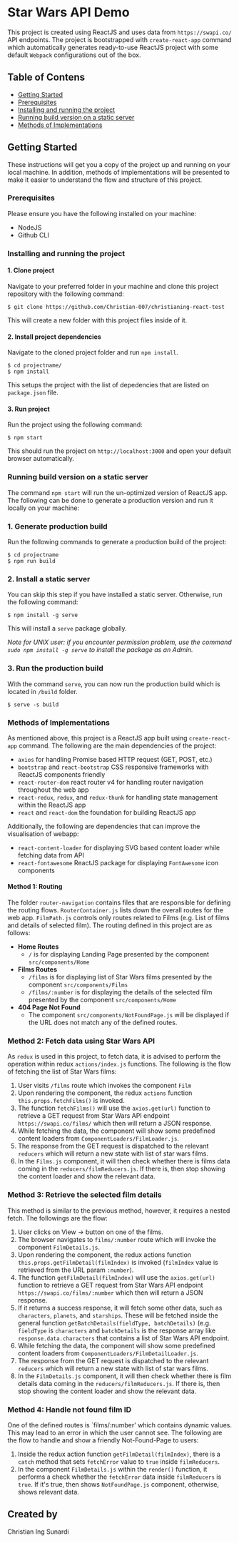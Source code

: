 # Star Wars API Demo
This project is created using ReactJS and uses data from `https://swapi.co/` API endpoints. The project is bootstrapped with `create-react-app` command which automatically generates ready-to-use ReactJS project with some default `Webpack` configurations out of the box.

## Table of Contens
- [Getting Started](#getting-started)
- [Prerequisites](#prerequisites)
- [Installing and running the project](#installing-and-running-the-project)
- [Running build version on a static server](#running-build-version-on-a-static-server)
- [Methods of Implementations](#methods-of-implementations)

## Getting Started
These instructions will get you a copy of the project up and running on your local machine. In addition, methods of implementations will be presented to make it easier to understand the flow and structure of this project.

### Prerequisites
Please ensure you have the following installed on your machine:
- NodeJS
- Github CLI

### Installing and running the project

#### 1. Clone project
Navigate to your preferred folder in your machine and clone this project repository with the following command:
```
$ git clone https://github.com/Christian-007/christianing-react-test
```
This will create a new folder with this project files inside of it.

#### 2. Install project dependencies
Navigate to the cloned project folder and run `npm install`.
```
$ cd projectname/
$ npm install
```
This setups the project with the list of depedencies that are listed on `package.json` file.


#### 3. Run project
Run the project using the following command:
```
$ npm start
```
This should run the project on `http://localhost:3000` and open your default browser automatically.

### Running build version on a static server
The command `npm start` will run the un-optimized version of ReactJS app. The following can be done to generate a production version and run it locally on your machine:
### 1. Generate production build
Run the following commands to generate a production build of the project:
```
$ cd projectname
$ npm run build
```

### 2. Install a static server
You can skip this step if you have installed a static server. Otherwise, run the following command:
```
$ npm install -g serve
```
This will install a `serve` package globally.

*Note for UNIX user: if you encounter permission problem, use the command `sudo npm install -g serve` to install the package as an Admin.*

### 3. Run the production build
With the command `serve`, you can now run the production build which is located in `/build` folder.
```
$ serve -s build
```
### Methods of Implementations
As mentioned above, this project is a ReactJS app built using `create-react-app` command. The following are the main dependencies of the project:
- `axios` for handling Promise based HTTP request (GET, POST, etc.)
- `bootstrap` and `react-bootstrap` CSS responsive frameworks with ReactJS components friendly
- `react-router-dom` react router v4 for handling router navigation throughout the web app
- `react-redux`, `redux`, and `redux-thunk` for handling state management within the ReactJS app
- `react` and `react-dom` the foundation for building ReactJS app

Additionally, the following are dependencies that can improve the visualisation of webapp:
- `react-content-loader` for displaying SVG based content loader while fetching data from API
- `react-fontawesome` ReactJS package for displaying `FontAwesome` icon components

#### Method 1: Routing
The folder `router-navigation` contains files that are responsible for defining the routing flows. `RouterContainer.js` lists down the overall routes for the web app. `FilmPath.js` controls only routes related to Films (e.g. List of films and details of selected film). The routing defined in this project are as follows:
- **Home Routes**
    - `/` is for displaying Landing Page presented by the component `src/components/Home`
- **Films Routes**
    - `/films` is for displaying list of Star Wars films presented by the component `src/components/Films`
    - `/films/:number` is for displaying the details of the selected film presented by the component `src/components/Home`
- **404 Page Not Found**
    -  The component `src/components/NotFoundPage.js` will be displayed if the URL does not match any of the defined routes.

### Method 2: Fetch data using Star Wars API
As `redux` is used in this project, to fetch data, it is advised to perform the operation within redux `actions/index.js` functions. The following is the flow of fetching the list of Star Wars films:
1. User visits `/films` route which invokes the component `Film`
2. Upon rendering the component, the redux `actions` function `this.props.fetchFilms()` is invoked.
3. The function `fetchFilms()` will use the `axios.get(url)` function to retrieve a GET request from Star Wars API endpoint `https://swapi.co/films/` which then will return a JSON response.
4. While fetching the data, the component will show some predefined content loaders from `ComponentLoaders/FilmLoader.js`.
5. The response from the GET request is dispatched to the relevant `reducers` which will return a new state with list of star wars films.
6. In the `Films.js` component, it will then check whether there is films data coming in the `reducers/filmReducers.js`. If there is, then stop showing the content loader and show the relevant data.

### Method 3: Retrieve the selected film details
This method is similar to the previous method, however, it requires a nested fetch. The followings are the flow:
1. User clicks on View -> button on one of the films.
2. The browser navigates to `films/:number` route which will invoke the component `FilmDetails.js`.
3. Upon rendering the component, the redux actions function `this.props.getFilmDetail(filmIndex)` is invoked (`filmIndex` value is retrieved from the URL param `:number`).
4. The function `getFilmDetail(filmIndex)` will use the `axios.get(url)` function to retrieve a GET request from Star Wars API endpoint `https://swapi.co/films/:number` which then will return a JSON response.
5. If it returns a success response, it will fetch some other data, such as `characters`, `planets`, and `starships`. These will be fetched inside the general function `getBatchDetails(fieldType, batchDetails)` (e.g. `fieldType` is `characters` and `batchDetails` is the response array like `response.data.characters` that contains a list of Star Wars API endpoint.
6. While fetching the data, the component will show some predefined content loaders from `ComponentLoaders/FilmDetailLoader.js`.
7. The response from the GET request is dispatched to the relevant `reducers` which will return a new state with list of star wars films.
8. In the `FilmDetails.js` component, it will then check whether there is film details data coming in the `reducers/filmReducers.js`. If there is, then stop showing the content loader and show the relevant data.

### Method 4: Handle not found film ID
One of the defined routes is `films/:number' which contains dynamic values. This may lead to an error in which the user cannot see. The following are the flow to handle and show a friendly Not-Found-Page to users:
1. Inside the redux action function `getFilmDetail(filmIndex)`, there is a `catch` method that sets `fetchError` value to `true` inside `filmReducers`.
2. In the component `FilmDetails.js` within the `render()` function, it performs a check whether the `fetchError` data inside `filmReducers` is `true`. If it's true, then shows `NotFoundPage.js` component, otherwise, shows relevant data.

## Created by
Christian Ing Sunardi

